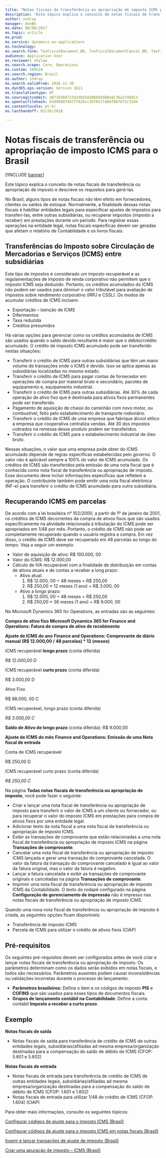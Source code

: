 ```yaml
---
title: "Notas fiscais de transferência ou apropriação de imposto ICMS para o Brasil"
description: "Este tópico explica o conceito de notas fiscais de transferência ou apropriação de imposto e descreve os requisitos para gerá-las."
author: sndray
manager: AnnBe
ms.date: 08/08/2017
ms.topic: article
ms.prod: 
ms.service: dynamics-ax-applications
ms.technology: 
ms.search.form: TaxFiscalDocument_BR, TaxFiscalDocumentCancel_BR, TaxFiscalDocumentListPage_BR, TaxFiscalDocumentPost_BR
audience: Application User
ms.reviewer: shylaw
ms.search.scope: Core, Operations
ms.custom: 269524
ms.search.region: Brazil
ms.author: sndray
ms.search.validFrom: 2016-11-30
ms.dyn365.ops.version: Version 1611
ms.translationtype: HT
ms.sourcegitcommit: a0739304723d19b910388893d08e8c36a1f49d13
ms.openlocfilehash: b3499d074d7f762bcc3b7851fd0df06f872c32d4
ms.contentlocale: pt-br
ms.lasthandoff: 03/26/2018

---
```


# <a name="icms-tax-fiscal-documents-for-brazil"></a>Notas fiscais de transferência ou apropriação de imposto ICMS para o Brasil

[!INCLUDE [banner](../includes/banner.md)]

Este tópico explica o conceito de notas fiscais de transferência ou apropriação de imposto e descreve os requisitos para gerá-las.

No Brasil, alguns tipos de notas fiscais não têm efeito em fornecedores, clientes ou saldos de estoque. Normalmente, a finalidade dessas notas fiscais é habilitar entidades legais para especificar ajustes de impostos para transferi-las, entre outras subsidiárias, ou recuperar impostos (imposto a receber) em prestações durante um período. Para registrar essas operações na entidade legal, notas fiscais específicas devem ser geradas que afetam o relatório de Contabilidade e os livros fiscais.

## <a name="imposto-sobre-circulao-de-mercadorias-e-servios-icms-tax-transfers-between-subsidiaries"></a>Transferências do Imposto sobre Circulação de Mercadorias e Serviços (ICMS) entre subsidiárias
Este tipo de impostos é considerado um imposto recuperável e as regulamentações de imposto de renda corporativo não permitem que o imposto ICMS seja deduzido. Portanto, os créditos acumulados do ICMS não podem ser usados para diminuir o valor tributável para avaliação de impostos sobre rendimento corporativo (IRPJ e CSSL). Os modos de acumular créditos de ICMS incluem:

-   Exportação – isenção de ICMS
-   Diferimentos
-   Taxa reduzida
-   Créditos presumidos

Há várias opções para gerenciar como os créditos acumulados de ICMS são usados quando o saldo devido resultante é maior que o débito/crédito acumulado. O crédito de imposto ICMS acumulado pode ser transferido nestas situações:

-   Transferir o crédito de ICMS para outras subsidiárias que têm um maior volume de transações onde o ICMS é devido. Isso se aplica apenas às subsidiárias localizadas no mesmo estado.
-   Transferir o crédito de ICMS para pagar contas de fornecedor em operações de compra por material bruto e secundário, pacotes de equipamento e, equipamento industrial.
-   Transferir o crédito de ICMS para outras subsidiárias. Até 30% de cada operação de ativo fixo que é destinada para ativos fixos permanentes pode ser transferido.
-   Pagamento de aquisição de chassi do caminhão com novo motor, ou combustível, feito pelo estabelecimento de transporte rodoviário.
-   Transferir o crédito de ICMS de uma empresa que fabrique álcool etílico a empresa que cooperativa centraliza vendas. Até 30 dos impostos cobrados na remessa desse produto podem ser transferidos.
-   Transferir o crédito de ICMS para o estabelecimento industrial de óleo bruto.

Nessas situações, o valor que uma empresa pode obter do ICMS acumulado depende de regras específicas estabelecidas pelo governo. O valor não é aplicável sempre a 100% do valor de ICMS acumulado. Os créditos de ICMS são transferidos pela emissão de uma nota fiscal que é conhecida como nota fiscal de transferência ou apropriação de imposto. Esse documento deve incluir informações específicas que refletem a operação. O contribuinte também pode emitir uma nota fiscal eletrônica (NF-e) para transferir o crédito de ICMS acumulado para outra subsidiária.

## <a name="recovering-icms-tax-in-installments"></a>Recuperando ICMS em parcelas
De acordo com a lei brasileira nº 102/2000, a partir de 1º de janeiro de 2001, os créditos de ICMS decorrentes da compra de ativos fixos que são usados especificamente na atividade relacionada à tributação do ICMS pode ser apropriados em 1/48 por mês. Portanto, o crédito de ICMS não pode ser completamente recuperado quando o usuário registra a compra. Em vez disso, o crédito de ICMS deve ser recuperado em 48 parcelas ao longo do tempo. Veja a seguir um exemplo:

-   Valor de aquisição de ativo: R$ 100.000, 00
-   Valor do ICMS: R$ 12.000,00
-   Cálculo de IVA recuperável com a finalidade de distribuição em contas de ativos atuais e de contas a receber a long prazo:
    -   Ativo atual:
        1.  R$ 12.000, 00 ÷ 48 meses = R$ 250,00
        2.  R$ 250,00 × 12 meses (1 ano) = R$ 3.000, 00
    -   Ativo a longo prazo:
        1.  R$ 12.000, 00 ÷ 48 meses = R$ 250,00
        2.  R$ 250,00 × 36 meses (1 ano) = R$ 9.000, 00

No Microsoft Dynamics 365 for Operations, as entradas são as seguintes:

**Compra de ativo fixo** **Microsoft Dynamics 365 for Finance and Operations: Fatura de compra de ativo de recebimento**

**Ajuste de ICMS do ano** **Finance and Operations: Comprovante de diário manual** **(R$ 12.000,00 / 48 parcelas) \* 12 (meses)**

ICMS recuperável **longo prazo** (conta diferida)

*R$ 12.000,00 D*

ICMS recuperável **curto prazo** (conta diferida)

R$ 3.000,00 D

Ativo Fixo

R$ 88.000, 00 C

ICMS recuperável, longo prazo (conta diferida)

*R$ 3.000,00 C*

**Saldo de Ativo de longo prazo** (conta diferida): R$ 9.000,00

**Ajuste de ICMS do mês** **Finance and Operations: Emissão de uma Nota fiscal de entrada**

Conta de ICMS recuperável

R$ 250,00 D

ICMS recuperável curto prazo (conta diferida)

*R$ 250,00 C*

Na página **Todas notas fiscais de transferência ou apropriação de imposto**, você pode fazer o seguinte:

-   Criar e lançar uma nota fiscal de transferência ou apropriação de imposto para transferir o valor de ICMS a um cliente ou fornecedor, ou para recuperar o valor do imposto ICMS em prestações para compra de ativos fixos por uma entidade legal.
-   Adicionar texto da nota fiscal a uma nota fiscal de transferência ou apropriação de imposto ICMS.
-   Exibir as transações de comprovante que estão relacionadas a uma nota fiscal de transferência ou apropriação de imposto ICMS na página **Transações de comprovante**.
-   Cancelar uma nota fiscal de transferência ou apropriação de imposto ICMS lançada e gerar uma transação de comprovante cancelada. O valor da fatura da transação do comprovante cancelado é igual ao valor da fatura original, mas o valor da fatura é negativo.
-   Lançar a fatura cancelada e exibir as transações de comprovante originais e canceladas na página **Transações de comprovante**.
-   Imprimir uma nota fiscal de transferência ou apropriação de imposto ICMS da Contabilidade. O texto do rodapé configurado na página **Configuração de gerenciamento de impressão** não é impresso nas notas fiscais de transferência ou apropriação de imposto ICMS.

Quando uma nova nota fiscal de transferência ou apropriação de imposto é criada, as seguintes opções ficam disponíveis:

-   Transferência de imposto ICMS
-   Parcela de ICMS para utilizar o crédito de ativos fixos (CIAP)

## <a name="prerequisites"></a>Pré-requisitos
Os seguintes pré-requisitos devem ser configurados antes de você criar e lançar notas fiscais de transferência ou apropriação de imposto. Os parâmetros determinam como os dados serão exibidos em notas fiscais, e todos são necessários. Parâmetros ausentes podem causar inconsistências ou validações incorretas durante o processo de lançamento.

-   **Parâmetros brasileiros:** Defina o item e os códigos de imposto **PIS** e **COFINS** que são usados para esses tipos de documentos fiscais.
-   **Grupos de lançamento contábil na Contabilidade**: Define a conta contábil **Imposto a receber a curto prazo**.

## <a name="example"></a>Exemplo
**Notas fiscais de saída**

-   Notas fiscais de saída para transferência de crédito de ICMS de outras entidades legais, subsidiárias/afiliadas ad mesma empresa/organização destinadas para a compensação do saldo de débito de ICMS (CFOP: 5.601 e 5.602)

**Notas fiscais de entrada**

-   Notas fiscais de entrada para transferência de crédito de ICMS de outras entidades legais, subsidiárias/afiliadas ad mesma empresa/organização destinadas para a compensação do saldo de débito de ICMS (CFOP: 1.601 e 1.602)
-   Notas fiscais de entrada para utilizar 1/48 de crédito de ICMS (CFOP: 1.604) (CIAP)


Para obter mais informações, consulte os seguintes tópicos:

[Configurar códigos de ajuste para o imposto ICMS (Brasil)](tasks/br-10001-1-set-up-adjustment-codes-icms-tax.md)

[Configurar códigos de ajuste para o imposto ICMS em notas fiscais (Brasil)](tasks/br-10001-2-set-up-adjustment-codes-icms-taxes-fiscal-documents.md)

[Inserir e lançar transações de ajuste de imposto (Brasil)](tasks/br-10001-3-enter-post-tax-adjustment-transactions.md)

[Criar uma apuração de imposto – ICMS (Brasil)](tasks/br-10001-4-create-tax-assessment-icms.md)




